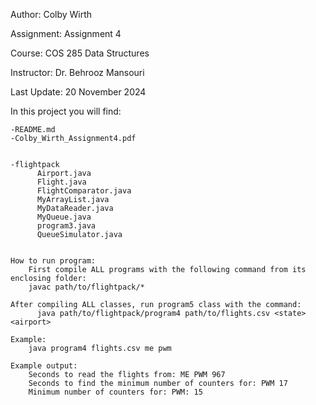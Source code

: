 
Author: Colby Wirth

Assignment: Assignment 4

Course: COS 285 Data Structures

Instructor: Dr. Behrooz Mansouri

Last Update: 20 November 2024

In this project you will find: 
    
    -README.md
    -Colby_Wirth_Assignment4.pdf

    
    -flightpack
          Airport.java
          Flight.java
          FlightComparator.java
          MyArrayList.java
          MyDataReader.java
          MyQueue.java
          program3.java
          QueueSimulator.java

        
    How to run program:
        First compile ALL programs with the following command from its enclosing folder: 
        javac path/to/flightpack/*

    After compiling ALL classes, run program5 class with the command: 
          java path/to/flightpack/program4 path/to/flights.csv <state> <airport>

    Example:
        java program4 flights.csv me pwm

    Example output:
        Seconds to read the flights from: ME PWM 967
        Seconds to find the minimum number of counters for: PWM 17
        Minimum number of counters for: PWM: 15